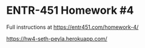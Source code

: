 # ENTR-451 Homework #4

Full instructions at https://entr451.com/homework-4/

https://hw4-seth-peyla.herokuapp.com/